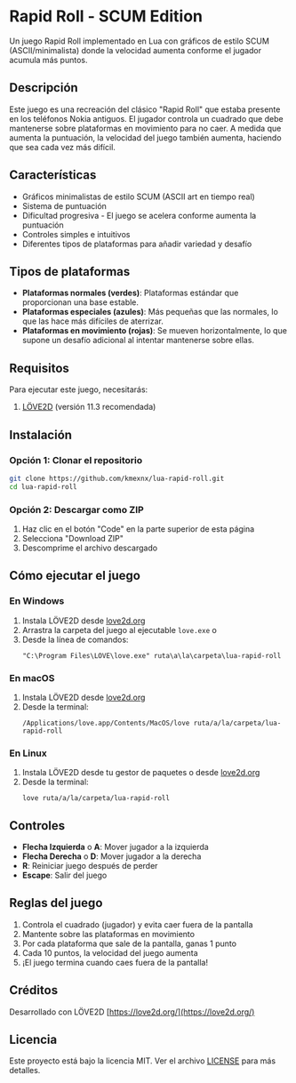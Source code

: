 # Rapid Roll - SCUM Edition

Un juego Rapid Roll implementado en Lua con gráficos de estilo SCUM (ASCII/minimalista) donde la velocidad aumenta conforme el jugador acumula más puntos.

## Descripción

Este juego es una recreación del clásico "Rapid Roll" que estaba presente en los teléfonos Nokia antiguos. El jugador controla un cuadrado que debe mantenerse sobre plataformas en movimiento para no caer. A medida que aumenta la puntuación, la velocidad del juego también aumenta, haciendo que sea cada vez más difícil.

## Características

- Gráficos minimalistas de estilo SCUM (ASCII art en tiempo real)
- Sistema de puntuación
- Dificultad progresiva - El juego se acelera conforme aumenta la puntuación
- Controles simples e intuitivos
- Diferentes tipos de plataformas para añadir variedad y desafío

## Tipos de plataformas

- **Plataformas normales (verdes)**: Plataformas estándar que proporcionan una base estable.
- **Plataformas especiales (azules)**: Más pequeñas que las normales, lo que las hace más difíciles de aterrizar.
- **Plataformas en movimiento (rojas)**: Se mueven horizontalmente, lo que supone un desafío adicional al intentar mantenerse sobre ellas.

## Requisitos

Para ejecutar este juego, necesitarás:

1. [LÖVE2D](https://love2d.org/) (versión 11.3 recomendada)

## Instalación

### Opción 1: Clonar el repositorio

```bash
git clone https://github.com/kmexnx/lua-rapid-roll.git
cd lua-rapid-roll
```

### Opción 2: Descargar como ZIP

1. Haz clic en el botón "Code" en la parte superior de esta página
2. Selecciona "Download ZIP"
3. Descomprime el archivo descargado

## Cómo ejecutar el juego

### En Windows

1. Instala LÖVE2D desde [love2d.org](https://love2d.org/)
2. Arrastra la carpeta del juego al ejecutable `love.exe` o
3. Desde la línea de comandos:
   ```
   "C:\Program Files\LOVE\love.exe" ruta\a\la\carpeta\lua-rapid-roll
   ```

### En macOS

1. Instala LÖVE2D desde [love2d.org](https://love2d.org/)
2. Desde la terminal:
   ```
   /Applications/love.app/Contents/MacOS/love ruta/a/la/carpeta/lua-rapid-roll
   ```

### En Linux

1. Instala LÖVE2D desde tu gestor de paquetes o desde [love2d.org](https://love2d.org/)
2. Desde la terminal:
   ```
   love ruta/a/la/carpeta/lua-rapid-roll
   ```

## Controles

- **Flecha Izquierda** o **A**: Mover jugador a la izquierda
- **Flecha Derecha** o **D**: Mover jugador a la derecha
- **R**: Reiniciar juego después de perder
- **Escape**: Salir del juego

## Reglas del juego

1. Controla el cuadrado (jugador) y evita caer fuera de la pantalla
2. Mantente sobre las plataformas en movimiento
3. Por cada plataforma que sale de la pantalla, ganas 1 punto
4. Cada 10 puntos, la velocidad del juego aumenta
5. ¡El juego termina cuando caes fuera de la pantalla!

## Créditos

Desarrollado con LÖVE2D [https://love2d.org/](https://love2d.org/)

## Licencia

Este proyecto está bajo la licencia MIT. Ver el archivo [LICENSE](LICENSE) para más detalles.